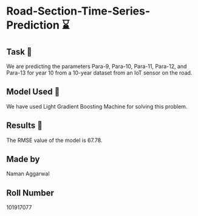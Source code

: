 # Road-Section-Time-Series-Prediction ⌛

## Task 📝
We are predicting the parameters Para-9, Para-10, Para-11, Para-12, and Para-13 for year 10 from a 10-year dataset from an IoT sensor on the road.

## Model Used 🧠
We have used Light Gradient Boosting Machine for solving this problem.

## Results 📄
The RMSE value of the model is 67.78.

## Made by 
Naman Aggarwal

## Roll Number
101917077
